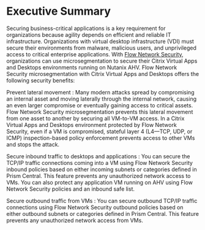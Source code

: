 # Executive Summary

Securing business-critical applications is a key requirement for organizations because agility depends on efficient and reliable IT infrastructure. Organizations with virtual desktop infrastructure (VDI) must secure their environments from malware, malicious users, and unprivileged access to critical enterprise applications. With [Flow Network Security](https://www.nutanix.com/products/flow), organizations can use microsegmentation to secure their Citrix Virtual Apps and Desktops environments running on Nutanix AHV. Flow Network Security microsegmentation with Citrix Virtual Apps and Desktops offers the following security benefits: 

Prevent lateral movement 
: Many modern attacks spread by compromising an internal asset and moving laterally through the internal network, causing an even larger compromise or eventually gaining access to critical assets. Flow Network Security microsegmentation prevents this lateral movement from one asset to another by securing all VM-to-VM access. In a Citrix Virtual Apps and Desktops environment protected by Flow Network Security, even if a VM is compromised, stateful layer 4 (L4—TCP, UDP, or ICMP) inspection-based policy enforcement prevents access to other VMs and stops the attack.

Secure inbound traffic to desktops and applications 
: You can secure the TCP/IP traffic connections coming into a VM using Flow Network Security inbound policies based on either incoming subnets or categories defined in Prism Central. This feature prevents any unauthorized network access to VMs. You can also protect any application VM running on AHV using Flow Network Security policies and an inbound safe list.

Secure outbound traffic from VMs 
: You can secure outbound TCP/IP traffic connections using Flow Network Security outbound policies based on either outbound subnets or categories defined in Prism Central. This feature prevents any unauthorized network access from VMs.
